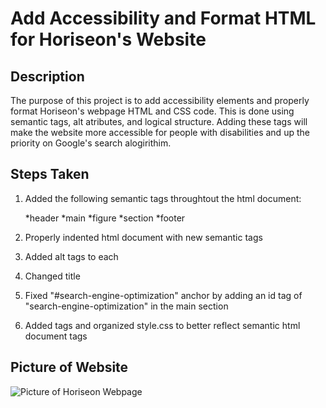 # Add Accessibility and Format HTML for Horiseon's Website

## Description

The purpose of this project is to add accessibility elements and properly format Horiseon's webpage HTML and CSS code.  This is done using semantic tags, alt atributes, and logical structure.  Adding these tags will make the website more accessible for people with disabilities and up the priority on Google's search alogirithim.    

## Steps Taken

1.  Added the following semantic tags throughtout the html document:

    *header
    *main
    *figure
    *section
    *footer

2.  Properly indented html document with new semantic tags

3.  Added alt tags to each <img>

4.  Changed title

5.  Fixed "#search-engine-optimization" anchor by adding an id tag of "search-engine-optimization" in the main section

6.  Added tags and organized style.css to better reflect semantic html document tags

## Picture of Website

![Picture of Horiseon Webpage](./Assets/01-challenge-readme.png)
